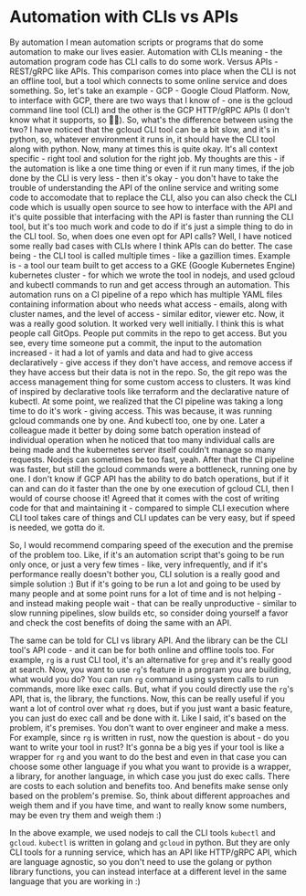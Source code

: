 # Automation with CLIs vs APIs

By automation I mean automation scripts or programs
that do some automation to make our lives easier.
Automation with CLIs meaning - the automation
program code has CLI calls to do some work.
Versus APIs - REST/gRPC like APIs. This
comparison comes into place when the CLI is
not an offline tool, but a tool which connects
to some online service and does something.
So, let's take an example - GCP - Google Cloud
Platform. Now, to interface with GCP, there are
two ways that I know of - one is the gcloud command
line tool (CLI) and the other is the GCP HTTP/gRPC APIs
(I don't know what it supports, so 🤷‍♂). So, what's
the difference between using the two? I have noticed
that the gcloud CLI tool can be a bit slow, and it's
in python, so, whatever environment it runs in, it
should have the CLI tool along with python. Now,
many at times this is quite okay. It's all context
specific - right tool and solution for the right
job. My thoughts are this - if the automation is
like a one time thing or even if it run many times,
if the job done by the CLI is very less - then it's
okay - you don't have to take the trouble of
understanding the API of the online service and
writing some code to accomodate that to replace
the CLI, also you can also check the CLI code
which is usually open source to see how to
interface with the API and it's quite possible that
interfacing with the API is faster than running the
CLI tool, but it's too much work and code to do
if it's just a simple thing to do in the CLI tool.
So, when does one even opt for API calls?
Well, I have noticed some really bad cases
with CLIs where I think APIs can do better.
The case being - the CLI tool is called multiple 
times - like a gazillion times. Example is - a tool
our team built to get access to a GKE (Google Kubernetes Engine)
kubernetes cluster - for which we wrote the tool in
nodejs, and used gcloud and kubectl commands to
run and get access through an automation. This automation
runs on a CI pipeline of a repo which has multiple
YAML files containing information about who needs
what access - emails, along with cluster names,
and the level of access - similar editor, viewer etc.
Now, it was a really good solution. It worked very
well initially. I think this is what people call
GitOps. People put commits in the repo to get access.
But you see, every time someone put a commit, the input
to the automation increased - it had a lot of yamls
and data and had to give access declaratively -
give access if they don't have access, and remove
access if they have access but their data is not
in the repo. So, the git repo was the access management
thing for some custom access to clusters. It was kind
of inspired by declarative tools like terraform and
the declarative nature of kubectl. At some point,
we realized that the CI pipeline was taking a long
time to do it's work - giving access. This was
because, it was running gcloud commands one by one.
And kubectl too, one by one. Later a colleague
made it better by doing some batch operation
instead of individual operation when he noticed
that too many individual calls are being made
and the kubernetes server itself couldn't manage
so many requests. Nodejs can sometimes be too
fast, yeah. After that the CI pipeline was faster,
but still the gcloud commands were a bottleneck,
running one by one. I don't know if GCP API
has the ability to do batch operations, but if
it can and can do it faster than the one by
one execution of gcloud CLI, then I would
of course choose it! Agreed that it comes
with the cost of writing code for that
and maintaining it - compared to simple
CLI execution where CLI tool takes care
of things and CLI updates can be very easy,
but if speed is needed, we gotta do it.

So, I would recommend comparing speed of
the execution and the premise of the problem
too. Like, if it's an automation script
that's going to be run only once, or just
a very few times - like, very infrequently,
and if it's performance really doesn't bother
you, CLI solution is a really good and simple
solution :) But if it's going to be run a
lot and going to be used by many people and
at some point runs for a lot of time and is
not helping - and instead making people wait -
that can be really unproductive - similar
to slow running pipelines, slow builds etc,
so consider doing yourself a favor and check
the cost benefits of doing the same with an
API.

The same can be told for CLI vs library API.
And the library can be the CLI tool's API
code - and it can be for both online and
offline tools too. For example, `rg` is
a rust CLI tool, it's an alternative for
`grep` and it's really good at search.
Now, you want to use `rg`'s feature
in a program you are building,
what would you do? You can run `rg`
command using system calls to run
commands, more like exec calls.
But, what if you could directly
use the `rg`'s API, that is,
the library, the functions. Now, this
can be really useful if you want a 
lot of control over what `rg` does,
but if you just want a basic feature,
you can just do exec call and be done
with it. Like I said, it's based on
the problem, it's premises. You don't
want to over engineer and make a mess.
For example, since `rg` is written in
rust, now the question is about - do
you want to write your tool in rust?
It's gonna be a big yes if your tool
is like a wrapper for `rg` and you
want to do the best and even in that
case you can choose some other
language if you what you want to
provide is a wrapper, a library,
for another language, in which case
you just do exec calls. There are
costs to each solution and benefits
too. And benefits make sense only
based on the problem's premise.
So, think about different approaches
and weigh them and if you have time,
and want to really know some numbers,
may be even try them and weigh them :)

In the above example, we used nodejs
to call the CLI tools `kubectl` and
`gcloud`. `kubectl` is written in
golang and `gcloud` in python.
But they are only CLI tools for a
running service, which has an API like
HTTP/gRPC API, which are language agnostic,
so you don't need to use the golang or python
library functions, you can instead interface at
a different level in the same language that
you are working in :)
